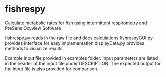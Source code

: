 fishrespy
=========
Calculate metabolic rates for fish using intermittent respirometry and PreSens Oxyview Software

fishrespy.py reads in the raw file and does calculations 
fishrespyGUI.py provides interface for easy implementation
displayData.py provides methods to visualize results

Example input file provided in examples folder. Input parameters are listed in the header of the input file under DESCRIPTION. The expected output for the input file is also provided for comparison.
